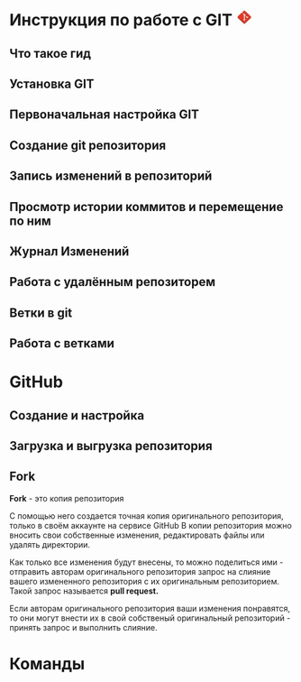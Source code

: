 # Инструкция по работе с GIT ![Logo](images/logo.jpg "logo")
## Что такое гид


## Установка GIT


## Первоначальная настройка GIT



## Создание git репозитория



## Запись изменений в репозиторий



## Просмотр истории коммитов и перемещение по ним



## Журнал Изменений



## Работа с удалённым репозиторем



## Ветки в git



## Работа с ветками



# GitHub
## Создание и настройка



## Загрузка и выгрузка репозитория



## Fork

**Fork** - это копия репозитория

С помощью него создается точная копия оригинального репозитория, только в своём аккаунте на сервисе GitHub
В копии репозитория можно вносить свои собственные изменения, редактировать файлы или удалять директории.

Как только все изменения будут внесены, то можно поделиться ими - отправить авторам оригинального репозитория запрос на слияние вашего измененного репозитория с их оригинальным репозиторием. Такой запрос называется **pull request.**

Если авторам оригинального репозитория ваши изменения понравятся, то они могут внести их в свой собственый оригинальный репозиторий - принять запрос и выполнить слияние.

# Команды

